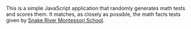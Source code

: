 This is a simple JavaScript application that randomly generates math
tests and scores them.  It matches, as closely as possible, the math
facts tests given by [Snake River Montessori School](http://www.srms.org).
